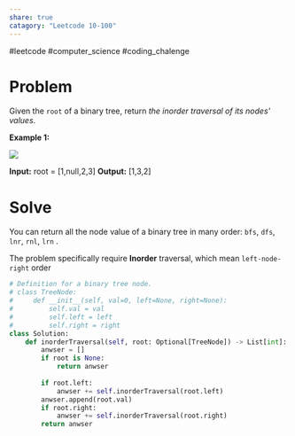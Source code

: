 ```yaml
---
share: true
catagory: "Leetcode 10-100"
---
```

#leetcode #computer_science #coding_chalenge

# Problem

Given the `root` of a binary tree, return _the inorder traversal of its nodes' values_.

**Example 1:**

![](https://assets.leetcode.com/uploads/2020/09/15/inorder_1.jpg)

**Input:** root = [1,null,2,3]
**Output:** [1,3,2]

# Solve

You can return all the node value of a binary tree in many order: `bfs`, `dfs`, `lnr`, `rnl`, `lrn` .

The problem specifically require **Inorder** traversal, which mean `left-node-right` order


```python
# Definition for a binary tree node.
# class TreeNode:
#     def __init__(self, val=0, left=None, right=None):
#         self.val = val
#         self.left = left
#         self.right = right
class Solution:
    def inorderTraversal(self, root: Optional[TreeNode]) -> List[int]:
        anwser = []
        if root is None:
            return anwser
        
        if root.left:
            anwser += self.inorderTraversal(root.left)
        anwser.append(root.val)
        if root.right:
            anwser += self.inorderTraversal(root.right)
        return anwser
```
